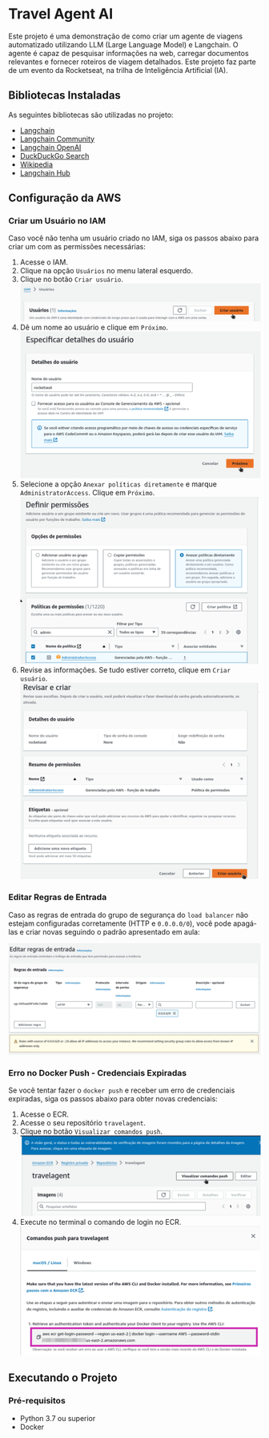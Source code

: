 # Travel Agent AI

Este projeto é uma demonstração de como criar um agente de viagens automatizado utilizando LLM (Large Language Model) e Langchain. O agente é capaz de pesquisar informações na web, carregar documentos relevantes e fornecer roteiros de viagem detalhados. Este projeto faz parte de um evento da Rocketseat, na trilha de Inteligência Artificial (IA).

## Bibliotecas Instaladas

As seguintes bibliotecas são utilizadas no projeto:

- [Langchain](https://pypi.org/project/langchain/)
- [Langchain Community](https://pypi.org/project/langchain-community/)
- [Langchain OpenAI](https://pypi.org/project/langchain-openai/)
- [DuckDuckGo Search](https://pypi.org/project/duckduckgo-search/)
- [Wikipedia](https://pypi.org/project/wikipedia/)
- [Langchain Hub](https://pypi.org/project/langchainhub/)

## Configuração da AWS

### Criar um Usuário no IAM

Caso você não tenha um usuário criado no IAM, siga os passos abaixo para criar um com as permissões necessárias:

1. Acesse o IAM.
2. Clique na opção `Usuários` no menu lateral esquerdo.
3. Clique no botão `Criar usuário`.
   ![alt text](images/create-user.png)
4. Dê um nome ao usuário e clique em `Próximo`.
   ![alt text](images/next.png)
5. Selecione a opção `Anexar políticas diretamente` e marque `AdministratorAccess`. Clique em `Próximo`.
   ![alt text](images/polices.png)
6. Revise as informações. Se tudo estiver correto, clique em `Criar usuário`.
   ![alt text](images/review_create_user.png)

### Editar Regras de Entrada

Caso as regras de entrada do grupo de segurança do `load balancer` não estejam configuradas corretamente (HTTP e `0.0.0.0/0`), você pode apagá-las e criar novas seguindo o padrão apresentado em aula:

![alt text](images/edit_rules.png)

### Erro no Docker Push - Credenciais Expiradas

Se você tentar fazer o `docker push` e receber um erro de credenciais expiradas, siga os passos abaixo para obter novas credenciais:

1. Acesse o ECR.
2. Acesse o seu repositório `travelagent`.
3. Clique no botão `Visualizar comandos push`.
   ![alt text](images/push.png)
4. Execute no terminal o comando de login no ECR.
   ![alt text](images/login_ecr.png)

## Executando o Projeto

### Pré-requisitos

- Python 3.7 ou superior
- Docker